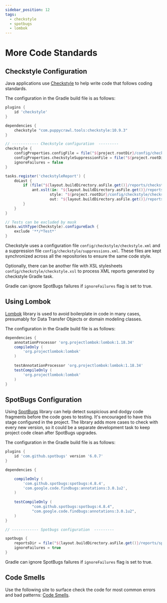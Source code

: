 ```yaml
---
sidebar_position: 12
tags:
  - checkstyle
  - spotbugs
  - lombok
---
```


# More Code Standards

## Checkstyle Configuration

Java applications use [Checkstyle](https://checkstyle.sourceforge.io/) to help write code
that follows coding standards. 

The configuration in the Gradle build file is as follows:

````gradle title="build.gradle"
plugins {
    id 'checkstyle'
}

dependencies {
    checkstyle "com.puppycrawl.tools:checkstyle:10.9.3"
}

// ------------ Checkstyle configuration  ---------
checkstyle {
    configProperties.configFile = file("${project.rootDir}/config/checkstyle/checkstyle.xml")
    configProperties.checkstyleSuppressionFile = file("${project.rootDir}/config/checkstyle/suppressions.xml")
    ignoreFailures = false
}

tasks.register('checkstyleReport') {
    doLast {
        if (file("${layout.buildDirectory.asFile.get()}/reports/checkstyle/${project.ext.checkType}.xml").exists()) {
            ant.xslt(in: "${layout.buildDirectory.asFile.get()}/reports/checkstyle/${project.ext.checkType}.xml",
                    style: "${project.rootDir}/config/checkstyle/checkstyle.xsl",
                    out: "${layout.buildDirectory.asFile.get()}/reports/checkstyle/checkstyle_${project.ext.checkType}.html")
        }
    }
}

// Tests can be excluded by mask 
tasks.withType(Checkstyle).configureEach {
    exclude '**/*Test*'
}
````
Checkstyle uses a configuration file `config/checkstyle/checkstyle.xml` and a suppression file
`config/checkstyle/suppressions.xml`. These files are kept
synchronized across all the repositories to ensure the same code style.

Optionally, there can be another file with XSL stylesheets `config/checkstyle/checkstyle.xsl`
to process XML reports generated by checkstyle Gradle task.

Gradle can ignore SpotBugs failures if `ignoreFailures` flag is set to true.

## Using Lombok

[Lombok](https://projectlombok.org/) library is used to avoid boilerplate in code in many cases, presumably for
Data Transfer Objects or domain modeling classes.

The configuration in the Gradle build file is as follows:

````gradle title="build.gradle"
dependencies {
    annotationProcessor 'org.projectlombok:lombok:1.18.34'
    compileOnly (
        'org.projectlombok:lombok'
    )
    
    testAnnotationProcessor 'org.projectlombok:lombok:1.18.34'
    testCompileOnly (
        'org.projectlombok:lombok'
    )
}
````


## SpotBugs Configuration

Using [SpotBugs](https://spotbugs.github.io/) library can help detect suspicious 
and dodgy code fragments before the code goes to testing. It's encouraged to have this
stage configured in the project. The library adds more cases to check 
with every new version, so it could be a separate development
task to keep project code clean after SpotBugs upgrades.

The configuration in the Gradle build file is as follows:
````gradle title="build.gradle"
plugins {
    id 'com.github.spotbugs' version '6.0.7'
}

dependencies {

    compileOnly (
        'com.github.spotbugs:spotbugs:4.8.4',
        'com.google.code.findbugs:annotations:3.0.1u2',
    )
    
    testCompileOnly (
            "com.github.spotbugs:spotbugs:4.8.4",
            "com.google.code.findbugs:annotations:3.0.1u2",
    )
}

// ------------ Spotbugs configuration  ---------

spotbugs {
    reportsDir = file("${layout.buildDirectory.asFile.get()}/reports/spotbugs/main/spotbugs.html")
    ignoreFailures = true
}
````
Gradle can ignore SpotBugs failures if `ignoreFailures` flag is set to true.

## Code Smells

Use the following site to surface check the code for most common errors 
and bad patterns: [Code Smells](https://code-smells.com).